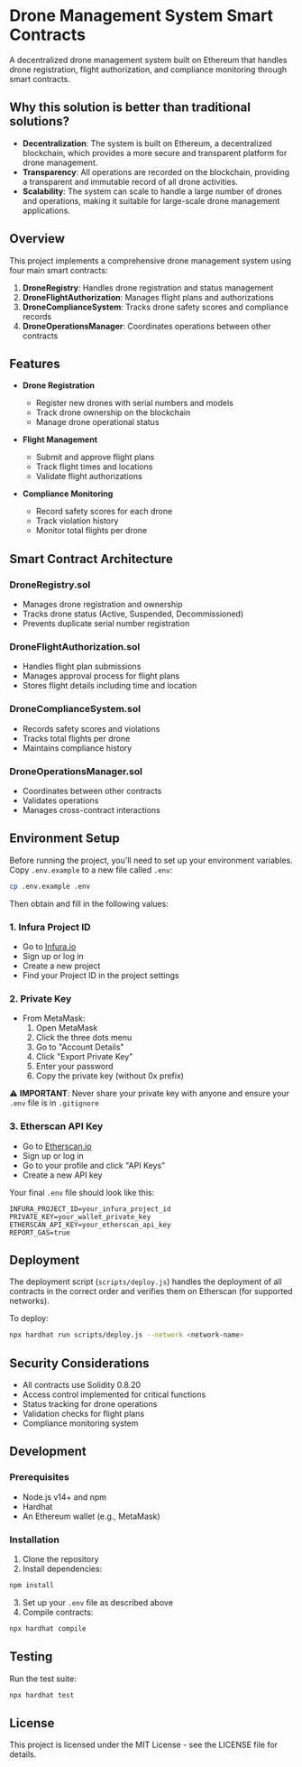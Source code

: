 # Drone Management System Smart Contracts

A decentralized drone management system built on Ethereum that handles drone registration, flight authorization, and compliance monitoring through smart contracts.

## Why this solution is better than traditional solutions?

- **Decentralization**: The system is built on Ethereum, a decentralized blockchain, which provides a more secure and transparent platform for drone management.
- **Transparency**: All operations are recorded on the blockchain, providing a transparent and immutable record of all drone activities.
- **Scalability**: The system can scale to handle a large number of drones and operations, making it suitable for large-scale drone management applications.

## Overview

This project implements a comprehensive drone management system using four main smart contracts:

1. **DroneRegistry**: Handles drone registration and status management
2. **DroneFlightAuthorization**: Manages flight plans and authorizations
3. **DroneComplianceSystem**: Tracks drone safety scores and compliance records
4. **DroneOperationsManager**: Coordinates operations between other contracts

## Features

- **Drone Registration**
  - Register new drones with serial numbers and models
  - Track drone ownership on the blockchain
  - Manage drone operational status

- **Flight Management**
  - Submit and approve flight plans
  - Track flight times and locations
  - Validate flight authorizations

- **Compliance Monitoring**
  - Record safety scores for each drone
  - Track violation history
  - Monitor total flights per drone

## Smart Contract Architecture

### DroneRegistry.sol

- Manages drone registration and ownership
- Tracks drone status (Active, Suspended, Decommissioned)
- Prevents duplicate serial number registration

### DroneFlightAuthorization.sol

- Handles flight plan submissions
- Manages approval process for flight plans
- Stores flight details including time and location

### DroneComplianceSystem.sol

- Records safety scores and violations
- Tracks total flights per drone
- Maintains compliance history

### DroneOperationsManager.sol

- Coordinates between other contracts
- Validates operations
- Manages cross-contract interactions

## Environment Setup

Before running the project, you'll need to set up your environment variables. Copy `.env.example` to a new file called `.env`:

```bash
cp .env.example .env
```

Then obtain and fill in the following values:

### 1. Infura Project ID

- Go to [Infura.io](https://infura.io/)
- Sign up or log in
- Create a new project
- Find your Project ID in the project settings

### 2. Private Key

- From MetaMask:
  1. Open MetaMask
  2. Click the three dots menu
  3. Go to "Account Details"
  4. Click "Export Private Key"
  5. Enter your password
  6. Copy the private key (without 0x prefix)

⚠️ **IMPORTANT**: Never share your private key with anyone and ensure your `.env` file is in `.gitignore`

### 3. Etherscan API Key

- Go to [Etherscan.io](https://etherscan.io/)
- Sign up or log in
- Go to your profile and click "API Keys"
- Create a new API key

Your final `.env` file should look like this:

```env
INFURA_PROJECT_ID=your_infura_project_id
PRIVATE_KEY=your_wallet_private_key
ETHERSCAN_API_KEY=your_etherscan_api_key
REPORT_GAS=true
```

## Deployment

The deployment script (`scripts/deploy.js`) handles the deployment of all contracts in the correct order and verifies them on Etherscan (for supported networks).

To deploy:

```bash
npx hardhat run scripts/deploy.js --network <network-name>
```

## Security Considerations

- All contracts use Solidity 0.8.20
- Access control implemented for critical functions
- Status tracking for drone operations
- Validation checks for flight plans
- Compliance monitoring system

## Development

### Prerequisites

- Node.js v14+ and npm
- Hardhat
- An Ethereum wallet (e.g., MetaMask)

### Installation

1. Clone the repository
2. Install dependencies:

```bash
npm install
```

3. Set up your `.env` file as described above
4. Compile contracts:

```bash
npx hardhat compile
```

## Testing

Run the test suite:

```bash
npx hardhat test
```

## License

This project is licensed under the MIT License - see the LICENSE file for details.
